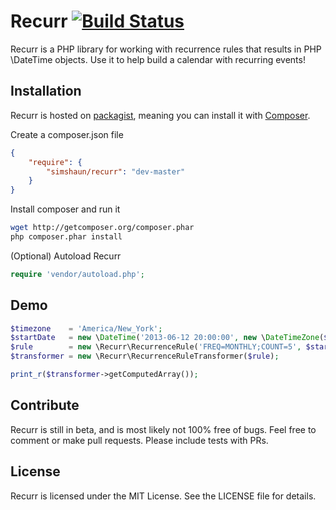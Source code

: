 # Recurr [![Build Status](https://travis-ci.org/simshaun/recurr.png)](https://travis-ci.org/simshaun/recurr.png)

Recurr is a PHP library for working with recurrence rules that results in
PHP \DateTime objects. Use it to help build a calendar with recurring events!

Installation
------------

Recurr is hosted on [packagist](http://packagist.org), meaning you can install
it with [Composer](http://getcomposer.org/).

Create a composer.json file

```json
{
    "require": {
        "simshaun/recurr": "dev-master"
    }
}
```

Install composer and run it

```sh
wget http://getcomposer.org/composer.phar
php composer.phar install
```

(Optional) Autoload Recurr

```php
require 'vendor/autoload.php';
```


Demo
-----------

```php
$timezone    = 'America/New_York';
$startDate   = new \DateTime('2013-06-12 20:00:00', new \DateTimeZone($timezone));
$rule        = new \Recurr\RecurrenceRule('FREQ=MONTHLY;COUNT=5', $startDate, $timezone);
$transformer = new \Recurr\RecurrenceRuleTransformer($rule);

print_r($transformer->getComputedArray());
```


Contribute
----------

Recurr is still in beta, and is most likely not 100% free of bugs.
Feel free to comment or make pull requests. Please include tests with PRs.


License
-------

Recurr is licensed under the MIT License. See the LICENSE file for details.
